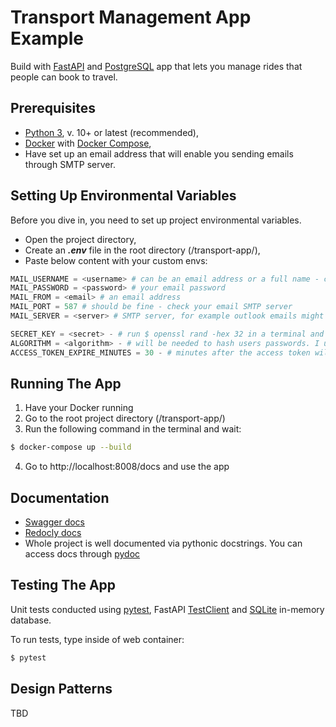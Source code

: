 # Transport Management App Example

Build with [FastAPI](https://fastapi.tiangolo.com/) and [PostgreSQL](https://www.postgresql.org/) app that lets you manage rides that people can book to travel.

## Prerequisites

- [Python 3](https://www.python.org/), v. 10+ or latest (recommended),
- [Docker](https://www.docker.com/) with [Docker Compose](https://docs.docker.com/compose/),
- Have set up an email address that will enable you sending emails through SMTP server.

## Setting Up Environmental Variables

Before you dive in, you need to set up project environmental variables.
- Open the project directory,
- Create an ***.env*** file in the root directory (/transport-app/),
- Paste below content with your custom envs:

```python
MAIL_USERNAME = <username> # can be an email address or a full name - check your email settings
MAIL_PASSWORD = <password> # your email password
MAIL_FROM = <email> # an email address
MAIL_PORT = 587 # should be fine - check your email SMTP server
MAIL_SERVER = <server> # SMTP server, for example outlook emails might have: smtp.office365.com

SECRET_KEY = <secret> - # run $ openssl rand -hex 32 in a terminal and paste the result
ALGORITHM = <algorithm> - # will be needed to hash users passwords. I used HS256 for development
ACCESS_TOKEN_EXPIRE_MINUTES = 30 - # minutes after the access token will be expired. Can leave as it is
```

## Running The App

1. Have your Docker running
2. Go to the root project directory (/transport-app/)
3. Run the following command in the terminal and wait:
```bash
$ docker-compose up --build
```
4. Go to http://localhost:8008/docs and use the app

## Documentation

- [Swagger docs](http://localhost:8008/docs)
- [Redocly docs](http://localhost:8008/redoc)
- Whole project is well documented via pythonic docstrings. You can access docs through [pydoc](https://docs.python.org/3/library/pydoc.html)

## Testing The App

Unit tests conducted using [pytest](https://docs.pytest.org/en/7.4.x/), FastAPI [TestClient](https://fastapi.tiangolo.com/tutorial/testing/) and [SQLite](https://www.sqlite.org/index.html) in-memory database.

To run tests, type inside of web container:
```bash
$ pytest
```

## Design Patterns

TBD
